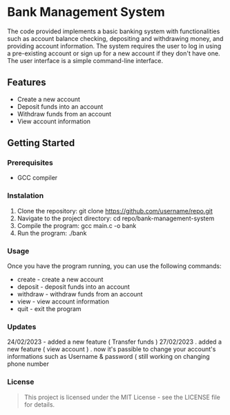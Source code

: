 # Bank Management System
The code provided implements a basic banking system with functionalities such as account balance checking, depositing and withdrawing money, and providing account information. The system requires the user to log in using a pre-existing account or sign up for a new account if they don't have one. The user interface is a simple command-line interface.

## Features
- Create a new account
- Deposit funds into an account
- Withdraw funds from an account
- View account information

## Getting Started

### Prerequisites

- GCC compiler

### Instalation

1. Clone the repository: git clone https://github.com/username/repo.git
2. Navigate to the project directory: cd repo/bank-management-system
3. Compile the program: gcc main.c -o bank
4. Run the program: ./bank

### Usage
Once you have the program running, you can use the following commands:

- create - create a new account
- deposit - deposit funds into an account
- withdraw - withdraw funds from an account
- view - view account information
- quit - exit the program

### Updates

24/02/2023 - added a new feature ( Transfer funds )
27/02/2023 . added a new feature ( view account )
           . now it's passible to change your account's informations such as Username & password ( still working on changing phone number 


### License
> This project is licensed under the MIT License - see the LICENSE file for details.

